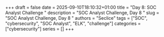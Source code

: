 +++ 
draft = false
date = 2025-09-10T18:10:32+01:00
title = "Day 8: SOC Analyst Challenge "
description = "SOC Analyst Challenge, Day 8 "
slug = "SOC Analyst Challenge, Day 8 "
authors = "Seclice"
tags = ["SOC", "cybersecurity", "SOC Analyst", "ELK", "challenge"]
categories = ["cybersecurity"]
series = []
+++